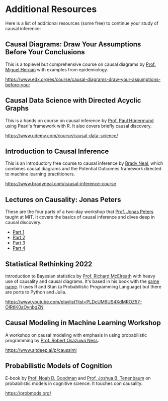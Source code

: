 # Additional Resources

Here is a list of additional resources (some free) to continue your study of causal inference:

## Causal Diagrams: Draw Your Assumptions Before Your Conclusions
This is a toplevel but comprehensive course on causal diagrams by [Prof. Miguel Hernán](https://www.hsph.harvard.edu/miguel-hernan/) with examples from epidemiology.

https://www.edx.org/es/course/causal-diagrams-draw-your-assumptions-before-your

## Causal Data Science with Directed Acyclic Graphs
This is a hands on course on causal inference by [Prof. Paul Hünermund](https://p-hunermund.com/) using Pearl's framework with R. It also covers briefly causal discovery.

https://www.udemy.com/course/causal-data-science/

## Introduction to Causal Inference
This is an introductory free course to causal inference by [Brady Neal](https://www.bradyneal.com/aboutme), which combines causal diagrams and the Potential Outcomes framework directed to machine learning practitioners.

https://www.bradyneal.com/causal-inference-course

## Lectures on Causality: Jonas Peters

These are the four parts of a two-day workshop that [Prof. Jonas Peters](http://web.math.ku.dk/~peters/) taught at MIT. It covers the basics of causal inference and dives deep in causal discovery.

- [Part 1](https://www.youtube.com/watch?v=zvrcyqcN9Wo&list=PLlMMtlgw6qNjROoMNTBQjAcdx53kV50cS&index=1&t=0s)
- [Part 2](https://www.youtube.com/watch?v=bHOGP5o3Vu0&list=PLlMMtlgw6qNjROoMNTBQjAcdx53kV50cS&index=1&t=0s)
- [Part 3](https://www.youtube.com/watch?v=Jp4UcgpVA2I&list=PLlMMtlgw6qNjROoMNTBQjAcdx53kV50cS&index=1&t=0s)
- [Part 4](https://www.youtube.com/watch?v=ytnr_2dyyMU&list=PLlMMtlgw6qNjROoMNTBQjAcdx53kV50cS&index=1&t=0s)

## Statistical Rethinking 2022

Introduction to Bayesian statistics by [Prof. Richard McElreath](https://xcelab.net/rm/) with heavy use of causality and causal diagrams. It's based in his book with the [same name](http://xcelab.net/rm/statistical-rethinking/). It uses R and Stan (a Probabilistic Programming Language) but there are ports to Python and Julia.

https://www.youtube.com/playlist?list=PLDcUM9US4XdMROZ57-OIRtIK0aOynbgZN

## Causal Modeling in Machine Learning Workshop

A workshop on causal modeling with emphasis in using probabilistic programming by [Prof. Robert Osazuwa Ness](https://www.microsoft.com/en-us/research/people/robertness/).

https://www.altdeep.ai/p/causalml

## Probabilistic Models of Cognition

E-book by [Prof. Noah D. Goodman](https://profiles.stanford.edu/noah-goodman) and [Prof. Joshua B. Tenenbaum](https://web.mit.edu/cocosci/josh.html) on probabilistic models in cognitive science. It touches con causality.

https://probmods.org/